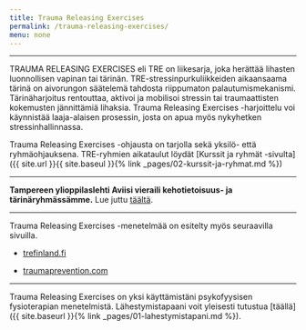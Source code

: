 ```yaml
---
title: Trauma Releasing Exercises
permalink: /trauma-releasing-exercises/
menu: none
---
```

---
TRAUMA RELEASING EXERCISES eli TRE on liikesarja, joka herättää lihasten luonnollisen vapinan
tai tärinän. TRE-stressinpurkuliikkeiden aikaansaama tärinä on aivorungon säätelemä tahdosta riippumaton
palautumismekanismi. Tärinäharjoitus rentouttaa, aktivoi ja mobilisoi stressin tai
traumaattisten kokemusten jännittämiä lihaksia. Trauma Releasing Exercises
-harjoittelu voi käynnistää laaja-alaisen prosessin, josta on apua myös
nykyhetken stressinhallinnassa.

Trauma Releasing Exercises -ohjausta on tarjolla sekä yksilö- että
ryhmäohjauksena. TRE-ryhmien aikataulut löydät [Kurssit ja ryhmät -sivulta]({{
site.url }}{{ site.baseul }}{% link _pages/02-kurssit-ja-ryhmat.md %})

---

**Tampereen ylioppilaslehti Aviisi vieraili kehotietoisuus- ja
tärinäryhmässämme.** Lue
juttu
[täältä](http://www.aviisi.fi/2014/12/varma-nainen-vapisee-tosimies-tutisee/).

---

Trauma Releasing Exercises -menetelmää on esitelty myös seuraavilla sivuilla.

- [trefinland.fi](http://www.trefinland.fi/)

- [traumaprevention.com](http://traumaprevention.com/)

---

Trauma Releasing Exercises on yksi käyttämistäni psykofyysisen fysioterapian menetelmistä. Lähestymistapaani voit yleisesti
tutustua [täällä]({{ site.baseurl }}{% link _pages/01-lahestymistapani.md %}).
